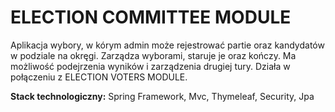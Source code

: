 # ELECTION COMMITTEE MODULE

Aplikacja wybory, w kórym admin może rejestrować partie oraz kandydatów w podziale na okręgi. Zarządza wyborami, staruje je oraz kończy. Ma możliwość podejrzenia wyników i zarządzenia drugiej tury. Działa w połączeniu z ELECTION VOTERS MODULE.


<b>Stack technologiczny:</b> Spring Framework, Mvc, Thymeleaf, Security, Jpa
